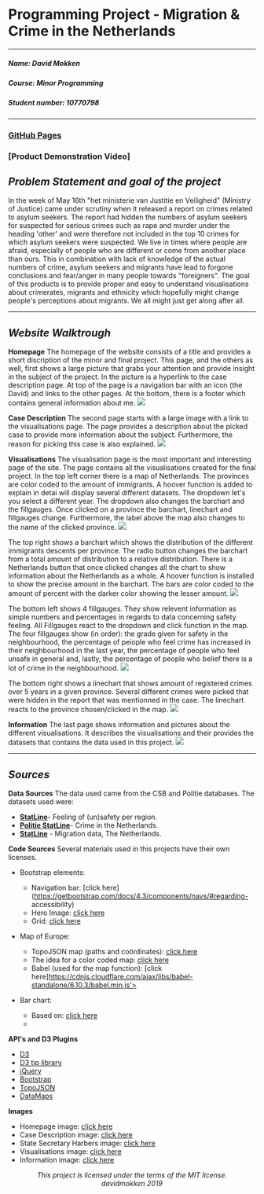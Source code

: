 # Programming Project - Migration & Crime in the Netherlands

---

##### ***Name***: David Mokken
##### ***Course***: Minor Programming
##### ***Student number***: 10770798

---
### [GitHub Pages]((https://davidmokken.github.io/Project/index.html))  
### [Product Demonstration Video]

***__Problem Statement and goal of the project__***
---
In the week of May 16th "het ministerie van Justitie en Veiligheid" (Ministry of Justice) came under scrutiny when it released a report on crimes related to asylum seekers. 
The report had hidden the numbers of asylum seekers for suspected for serious crimes such as rape and murder under the heading 'other' and were therefore not included in the top 10 crimes for which asylum seekers were suspected. 
We live in times where people are afraid, especially of people who are different or come from another place than ours.
This in combination with lack of knowledge of the actual numbers of crime, asylum seekers and migrants have lead to forgone conclusions and fear/anger in many people towards "foreigners".
The goal of this products is to provide proper and easy to understand visualisations about crimerates, migrants and ethnicity which hopefully might change people's perceptions about migrants. We all might just get along after all.

---

***__Website Walktrough__***
---
**Homepage**
The homepage of the website consists of a title and provides a short discription of the minor and final project. This page, and the others as well, first shows a large picture that grabs your attention and provide insight in the subject of the project. In the picture is a hyperlink to the case description page. At top of the page is a navigation bar with an icon (the David) and links to the other pages. At the bottom, there is a footer which contains general information about me.
![](images/homepage.jpg)

**Case Description**
The second page starts with a large image with a link to the visualisations page. The page provides a description about the picked case to provide more information about the subject. Furthermore, the reason for picking this case is also explained.
![](images/case.jpg)

**Visualisations**
The visualisation page is the most important and interesting page of the site. The page contains all the visualisations created for the final project.
In the top left corner there is a map of Netherlands. The provinces are color coded to the amount of immigrants. A hoover function is added to explain in detai will display several different datasets.  The dropdown let's you select a different year. The dropdown also changes the barchart and the fillgauges. Once clicked on a province the barchart, linechart and fillgauges change. Furthermore, the label above the map also changes to the name of the clicked province. 
![](images/mapnl.jpg)

The top right shows a barchart which shows the distribution of the different immigrants descents per province. The radio button changes the barchart from a total amount of distribution to a relative distribution. There is a Netherlands button that once clicked changes all the chart to show information about the Netherlands as a whole. A hoover function is installed to show the precise amount in the barchart. The bars are color coded to the amount of percent with the darker color showing the lesser amount.
![](images/barchart.jpg)

The bottom left shows 4 fillgauges. They show relevent information as simple numbers and percentages in regards to data concerning safety feeling. All Fillgauges react to the dropdown and click function in the map. The four fillgauges show (in order): the grade given for safety in the neighbourhood, the percentage of peiople who feel crime has increased in their neighbourhood in the last year, the percentage of people who feel unsafe in general and, lastly, the percentage of people who belief there is a lot of crime in the neighbourhood.
![](images/fillgauge.jpg)

The bottom right shows a linechart that shows amount of registered crimes over 5 years in a given province. Several different crimes were picked that were hidden in the report that was mentionned in the case. The linechart reacts to the province chosen/clicked in the map.
![](images/linechart.jpg)

**Information**
The last page shows information and pictures about the different visualisations. It describes the visualisations and their provides the datasets that contains the data used in this project.
![](images/information.jpg)

---
***__Sources__***
---
**Data Sources**
The data used came from the CSB and Politie databases. 
The datasets used were:
- __[StatLine](https://opendata.cbs.nl/statline/#/CBS/nl/dataset/81877NED/table?ts=1558540316272)__- Feeling of (un)safety per region.
- __[Politie StatLine](https://data.politie.nl/#/Politie/nl/dataset/47013NED/table?ts=1558538256717)__- Crime in the Netherlands.
- __[StatLine](https://opendata.cbs.nl/statline/#/CBS/nl/dataset/70072ned/table?ts=1558635886803)__ - Migration data, The Netherlands.

**Code Sources**
Several materials used in this projects have their own licenses.
* Bootstrap elements:
    * Navigation bar: [click here](https://getbootstrap.com/docs/4.3/components/navs/#regarding-        accessibility)
    * Hero Image: [click here](https://www.w3schools.com/howto/howto_css_hero_image.asp)
    * Grid: [click here](https://www.w3schools.com/bootstrap/bootstrap_grid_basic.asp)
    
* Map of Europe:
    * TopoJSON map (paths and coördinates): [click here](http://bl.ocks.org/denisemauldin/cb870e6f439864a5ae74d4fc561ac46f)
    * The idea for a color coded map: [click here](http://bl.ocks.org/denisemauldin/cb870e6f439864a5ae74d4fc561ac46f)
    * Babel (used for the map function): [click here]https://cdnjs.cloudflare.com/ajax/libs/babel-standalone/6.10.3/babel.min.js'>

* Bar chart:
    * Based on: [click here](https://datavizcatalogue.com/methods/bar_chart.html)
    * 

**API's and D3 Plugins**  
* [D3](https://d3js.org)
* [D3 tip library](https://labratrevenge.com/d3-tip/javascripts/d3.tip.v0.6.3.js)
* [jQuery](https://jquery.com)
* [Bootstrap](https://getbootstrap.com)
* [TopoJSON](https://github.com/topojson/topojson)
* [DataMaps](https://datamaps.github.io/)

**Images** 
* Homepage image: [click here](https://www.chathamhouse.org/expert/comment/syrian-refugees-are-not-security-threat-they-are-feared-be)
* Case Description image: [click here](https://www.chathamhouse.org/expert/comment/syrian-refugees-are-not-security-threat-they-are-feared-be)
* State Secretary Harbers image: [click here](https://www.chathamhouse.org/expert/comment/syrian-refugees-are-not-security-threat-they-are-feared-be)
* Visualisations image: [click here](https://www.chathamhouse.org/expert/comment/syrian-refugees-are-not-security-threat-they-are-feared-be)
* Information image: [click here](https://www.chathamhouse.org/expert/comment/syrian-refugees-are-not-security-threat-they-are-feared-be)


<p align="center"><i>
This project is licensed under the terms of the MIT license.</br>
davidmokken 2019
</i></p>

